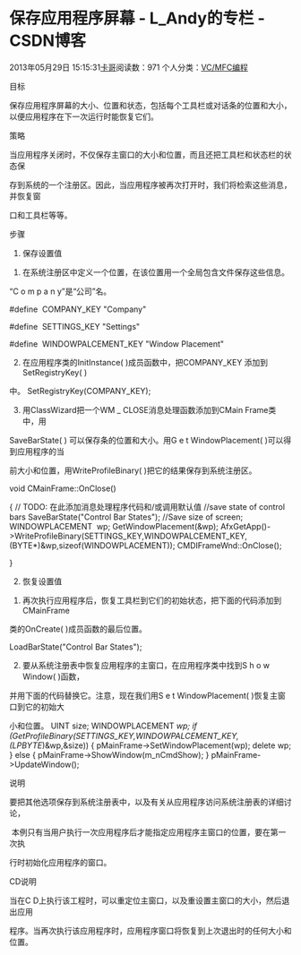# 保存应用程序屏幕 - L_Andy的专栏 - CSDN博客

2013年05月29日 15:15:31[卡哥](https://me.csdn.net/L_Andy)阅读数：971
个人分类：[VC/MFC编程](https://blog.csdn.net/L_Andy/article/category/1099539)



                
目标

保存应用程序屏幕的大小、位置和状态，包括每个工具栏或对话条的位置和大小，以便应用程序在下一次运行时能恢复它们。

策略

当应用程序关闭时，不仅保存主窗口的大小和位置，而且还把工具栏和状态栏的状态保

存到系统的一个注册区。因此，当应用程序被再次打开时，我们将检索这些消息，并恢复窗

口和工具栏等等。

步骤

1. 保存设置值

1) 在系统注册区中定义一个位置，在该位置用一个全局包含文件保存这些信息。

“C o m p a n y”是“公司”名。

#define  COMPANY_KEY "Company"

#define  SETTINGS_KEY "Settings"

#define  WINDOWPALCEMENT_KEY "Window Placement"

2) 在应用程序类的InitInstance( )成员函数中，把COMPANY_KEY 添加到SetRegistryKey( )

中。
SetRegistryKey(COMPANY_KEY);

3) 用ClassWizard把一个WM _ CLOSE消息处理函数添加到CMain Frame类中，用

SaveBarState( ) 可以保存条的位置和大小。用G e t WindowPlacement( )可以得到应用程序的当

前大小和位置，用WriteProfileBinary( )把它的结果保存到系统注册区。

void CMainFrame::OnClose()

{
// TODO: 在此添加消息处理程序代码和/或调用默认值
//save state of control bars
SaveBarState("Control Bar States");
//Save size of screen;
WINDOWPLACEMENT  wp;
GetWindowPlacement(&wp);
AfxGetApp()->WriteProfileBinary(SETTINGS_KEY,WINDOWPALCEMENT_KEY,(BYTE*)&wp,sizeof(WINDOWPLACEMENT));
CMDIFrameWnd::OnClose();

}

2. 恢复设置值

1) 再次执行应用程序后，恢复工具栏到它们的初始状态，把下面的代码添加到CMainFrame

类的OnCreate( )成员函数的最后位置。

LoadBarState("Control Bar States");

2) 要从系统注册表中恢复应用程序的主窗口，在应用程序类中找到S h o w Window( )函数，

并用下面的代码替换它。注意，现在我们用S e t WindowPlacement( )恢复主窗口到它的初始大

小和位置。
UINT size;
WINDOWPLACEMENT *wp;
if (GetProfileBinary(SETTINGS_KEY,WINDOWPALCEMENT_KEY,(LPBYTE*)&wp,&size))
{
pMainFrame->SetWindowPlacement(wp);
delete wp;
}
else
{
pMainFrame->ShowWindow(m_nCmdShow);
}
pMainFrame->UpdateWindow();

说明

要把其他选项保存到系统注册表中，以及有关从应用程序访问系统注册表的详细讨论，

 本例只有当用户执行一次应用程序后才能指定应用程序主窗口的位置，要在第一次执

行时初始化应用程序的窗口。

CD说明

当在C D上执行该工程时，可以重定位主窗口，以及重设置主窗口的大小，然后退出应用

程序。当再次执行该应用程序时，应用程序窗口将恢复到上次退出时的任何大小和位置。
            

